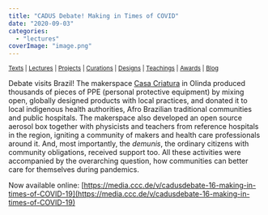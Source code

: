 ```yaml
---
title: "CADUS Debate! Making in Times of COVID"
date: "2020-09-03"
categories: 
  - "lectures"
coverImage: "image.png"
---
```


<small>[Texts](../texts.html) | [Lectures](../lectures.html) | [Projects](../projects.html) | [Curations](../curation.html) | [Designs](../designs.html) | [Teachings](../teachings.html) | [Awards](../awards.html) | <a href="https://readruiz.medium.com/" target="_blank">Blog</a></small>

Debate visits Brazil! The makerspace [Casa Criatura](https://casacriatura.com/) in Olinda produced thousands of pieces of PPE (personal protective equipment) by mixing open, globally designed products with local practices, and donated it to local indigenous health authorities, Afro Brazilian traditional communities and public hospitals. The makerspace also developed an open source aerosol box together with physicists and teachers from reference hospitals in the region, igniting a community of makers and health care professionals around it. And, most importantly, the _demunis_, the ordinary citizens with community obligations, received support too. All these activities were accompanied by the overarching question, how communities can better care for themselves during pandemics.

Now available online: [https://media.ccc.de/v/cadusdebate-16-making-in-times-of-COVID-19](https://media.ccc.de/v/cadusdebate-16-making-in-times-of-COVID-19)
